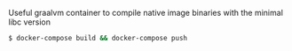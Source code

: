 Useful graalvm container to compile native image binaries 
with the minimal libc version

```bash
$ docker-compose build && docker-compose push
```